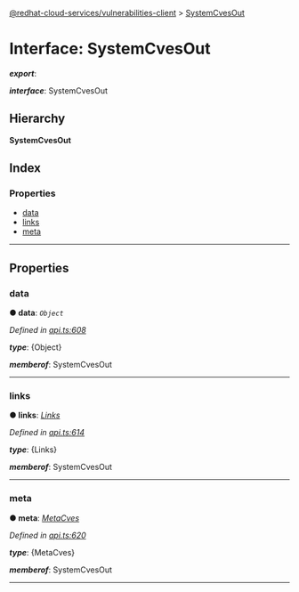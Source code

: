 [@redhat-cloud-services/vulnerabilities-client](../README.md) > [SystemCvesOut](../interfaces/systemcvesout.md)

# Interface: SystemCvesOut

*__export__*: 

*__interface__*: SystemCvesOut

## Hierarchy

**SystemCvesOut**

## Index

### Properties

* [data](systemcvesout.md#data)
* [links](systemcvesout.md#links)
* [meta](systemcvesout.md#meta)

---

## Properties

<a id="data"></a>

###  data

**● data**: *`Object`*

*Defined in [api.ts:608](https://github.com/RedHatInsights/javascript-clients/blob/master/packages/vulnerabilities/api.ts#L608)*

*__type__*: {Object}

*__memberof__*: SystemCvesOut

___
<a id="links"></a>

###  links

**● links**: *[Links](links.md)*

*Defined in [api.ts:614](https://github.com/RedHatInsights/javascript-clients/blob/master/packages/vulnerabilities/api.ts#L614)*

*__type__*: {Links}

*__memberof__*: SystemCvesOut

___
<a id="meta"></a>

###  meta

**● meta**: *[MetaCves](metacves.md)*

*Defined in [api.ts:620](https://github.com/RedHatInsights/javascript-clients/blob/master/packages/vulnerabilities/api.ts#L620)*

*__type__*: {MetaCves}

*__memberof__*: SystemCvesOut

___

